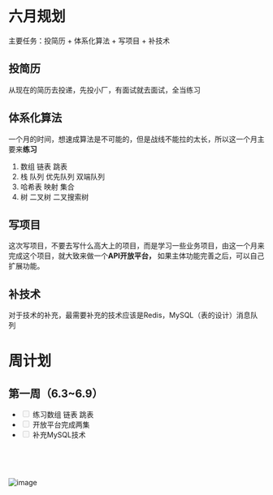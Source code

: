 <h1>六月规划</h1>
<p>主要任务：投简历 + 体系化算法 + 写项目 + 补技术</p>
<h2>投简历</h2>
<p>从现在的简历去投递，先投小厂，有面试就去面试，全当练习</p>
<h2>体系化算法</h2>
<p>一个月的时间，想速成算法是不可能的，但是战线不能拉的太长，所以这一个月主要来<strong>练习</strong></p>
<ol>
<li>数组 链表 跳表</li>
<li>栈 队列 优先队列 双端队列</li>
<li>哈希表 映射 集合</li>
<li>树 二叉树 二叉搜索树</li>
</ol>
<h2>写项目</h2>
<p>这次写项目，不要去写什么高大上的项目，而是学习一些业务项目，由这一个月来完成这个项目，就大致来做一个<strong>API开放平台，</strong> 如果主体功能完善之后，可以自己扩展功能。</p>
<h2>补技术</h2>
<p>对于技术的补充，最需要补充的技术应该是Redis，MySQL（表的设计）消息队列</p>
<h1>周计划</h1>
<h2>第一周（6.3~6.9）</h2>
<ul>
<li class="vditor-task"><input disabled="" type="checkbox" /> 练习数组 链表 跳表</li>
<li class="vditor-task"><input disabled="" type="checkbox" /> 开放平台完成两集</li>
<li class="vditor-task"><input disabled="" type="checkbox" /> 补充MySQL技术</li>
</ul>
<p>‍</p>
<p>‍</p>
<p>​<img src="assets/image-20240603092922-06ogspt.png" alt="image" />​</p>
<p>‍</p>
